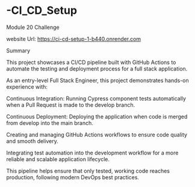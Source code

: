 # -CI_CD_Setup
Module 20 Challenge

website Url: https://ci-cd-setup-1-b440.onrender.com 

Summary

This project showcases a CI/CD pipeline built with GitHub Actions to automate the testing and deployment process for a full stack application.

As an entry-level Full Stack Engineer, this project demonstrates hands-on experience with:

Continuous Integration: Running Cypress component tests automatically when a Pull Request is made to the develop branch.

Continuous Deployment: Deploying the application when code is merged from develop into the main branch.

Creating and managing GitHub Actions workflows to ensure code quality and smooth delivery.

Integrating test automation into the development workflow for a more reliable and scalable application lifecycle.

This pipeline helps ensure that only tested, working code reaches production, following modern DevOps best practices.

